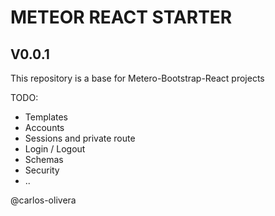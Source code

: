 # METEOR REACT STARTER
## V0.0.1

This repository is a base for Metero-Bootstrap-React projects

TODO: 
- Templates
- Accounts
- Sessions and private route
- Login / Logout
- Schemas
- Security
- ..

@carlos-olivera
